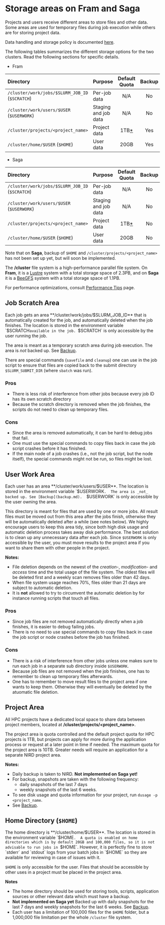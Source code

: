 # Storage areas on Fram and Saga

Projects and users receive different areas to store files and other
data. Some areas are used for temporary files during job execution
while others are for storing project data.

Data handling and storage policy is documented [here](data-usage-policy.md).

The following tables summarizes the different storage options for the
two clusters.  Read the following sections for specific details.

* Fram

| Directory                                       | Purpose              | Default Quota         | Backup |
| :-------------                                  | :-------------       | :----------:          | :---:  |
| `/cluster/work/jobs/$SLURM_JOB_ID` (`$SCRATCH`) | Per-job data         | N/A                   | No     |
| `/cluster/work/users/$USER` (`$USERWORK`)       | Staging and job data | N/A                   | No     |
| `/cluster/projects/<project_name>`              | Project data         | 1TB[*](#project-area) | Yes    |
| `/cluster/home/$USER` (`$HOME`)                 | User data            | 20GB                  | Yes    |

* Saga

| Directory                                       | Purpose              | Default Quota         | Backup |
| :-------------                                  | :-------------       | :----------:          | :---:  |
| `/cluster/work/jobs/$SLURM_JOB_ID` (`$SCRATCH`) | Per-job data         | N/A                   | No     |
| `/cluster/work/users/$USER` (`$USERWORK`)       | Staging and job data | N/A                   | No     |
| `/cluster/projects/<project_name>`              | Project data         | 1TB[*](#project-area) | No     |
| `/cluster/home/$USER` (`$HOME`)                 | User data            | 20GB                  | No     |

Note that on __Saga__, backup of `$HOME` and
`/cluster/projects/<project_name>` has not been set up yet, but will
soon be implemented.

The **/cluster** file system is a high-performance parallel file
system.  On __Fram__, it is a [Lustre](http://lustre.org) system with
a total storage space of 2.3PB, and on __Saga__ it is a
[BeeGFS](https://www.beegfs.io/) system with a total storage space of
1.1PB.

For performance optimizations, consult [Performance Tips](performance-tips.md) page.

## Job Scratch Area

Each job gets an area **/cluster/work/jobs/$SLURM_JOB_ID** that is
automatically created for the job, and automatically deleted when the
job finishes.  The location is stored in the environment variable
`$SCRATCH` available in the job.  `$SCRATCH` is only accessible by the
user running the job.

The area is meant as a temporary scratch area during job
execution. The area is _not_ backed up. See [Backup](backup.md).

There are special commands (`savefile` and `cleanup`) one can use in
the job script to ensure that files are copied back to the submit
directory `$SLURM_SUBMIT_DIR` (where `sbatch` was run).

### Pros

* There is less risk of interference from other jobs because every job ID has
  its own scratch directory
* Because the scratch directory is removed when the job finishes, the scripts
  do not need to clean up temporary files.

### Cons

* Since the area is removed automatically, it can be hard to debug
  jobs that fail.
* One must use the special commands to copy files back in case the job
  script crashes before it has finished.
* If the main node of a job crashes (i.e., not the job script, but the
  node itself), the special commands might not be run, so files might
  be lost.

## User Work Area

Each user has an area **/cluster/work/users/$USER**.  The location is
stored in the environment variable `$USERWORK`.  The area is _not_
backed up. See [Backup](backup.md).  `$USERWORK` is only accessible by
the user owning the area.

This directory is meant for files that are used by one or more jobs.
All result files must be moved out from this area after the jobs
finish, otherwise they will be automatically deleted after a while
(see notes below). We highly encourage users to keep this area tidy,
since both high disk usage and automatic deletion process takes away
disk performance. The best solution is to clean up any unnecessary
data after each job.  Since `$USERWORK` is only accessible by the
user, you must move results to the project area if you want to share
them with other people in the project.

**Notes:**

* File deletion depends on the newest of the *creation-*, *modification-* and
  *access* time and the total usage of the file system. The oldest files will
  be deleted first and a weekly scan removes files older than 42 days.
* When file system usage reaches 70%, files older than 21 days are subject to
  automatic deletion.
* It is **not** allowed to try to circumvent the automatic deletion by
  for instance running scripts that touch all files.

### Pros

* Since job files are not removed automatically directly when a job
  finishes, it is easier to debug failing jobs.
* There is no need to use special commands to copy files back in case
  the job script or node crashes before the job has finished.

### Cons

* There is a risk of interference from other jobs unless one makes
  sure to run each job in a separate sub directory inside `$USERWORK`.
* Because job files are not removed when the job finishes, one has to
  remember to clean up temporary files afterwards.
* One has to remember to move result files to the project area if one
  wants to keep them.  Otherwise they will eventually be deleted by
  the atuomatic file deletion.

## <a name="project-area"></a>Project Area

All HPC projects have a dedicated local space to share data between project
members, located at **/cluster/projects/<project_name>**.

The project area is quota controlled and the default project quota for
HPC projects is 1TB, but projects can apply for more during the
application process or request at a later point in time if needed. The
maximum quota for the project area is 10TB. Greater needs will require
an application for a separate NIRD project area.

**Notes:**

* Daily backup is taken to NIRD. **Not implemented on Saga yet!**
* For backup, snapshots are taken with the following frequency:
    * daily snapshots of the last 7 days
    * weekly snapshots of the last 6 weeks. 
* To see disk usage and quota information for your project, run `dusage -p <project_name`.
* See [Backup](backup.md).

## Home Directory (`$HOME`)

The home directory is **/cluster/home/$USER**.  The location is stored
in the environment variable `$HOME`.  A quota is enabled on home
directories which is by default 20GB and 100,000 files, so it
is not advisable to run jobs in `$HOME`. However, it is perfectly
fine to store `stderr` and `stdout` logs from your batch jobs in
`$HOME` so they are available for reviewing in case of issues with it.

`$HOME` is only accessible for the user.  Files that should be
accessible by other uses in a project must be placed in the project
area.

**Notes**

* The home directory should be used for storing tools, scripts, application
sources or other relevant data which must have a backup.
* **Not implemented on Saga yet** Backed up with daily snapshots for
the last 7 days and weekly snapshots for the last 6 weeks. See
[Backup](backup.md).
* Each user has a limitation of 100,000 files for the `$HOME` folder, but a
	1,000,000 file limitation per the whole `/cluster` file system.
